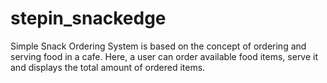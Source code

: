 # stepin_snackedge
Simple Snack Ordering System is based on the concept of ordering and serving food in a cafe. Here, a user can order available food items, serve it and displays the total amount of ordered items.
